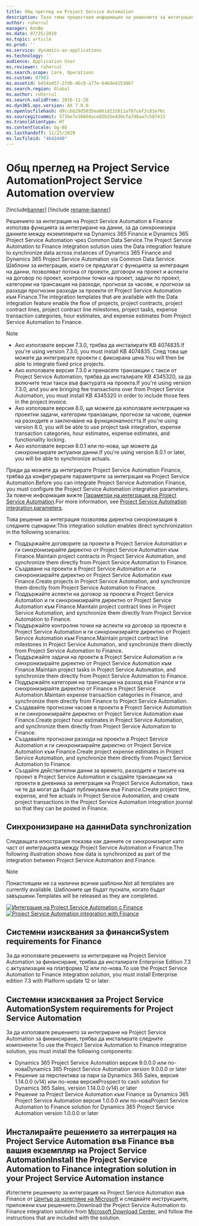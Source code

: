 ```yaml
---
title: Общ преглед на Project Service Automation
description: Тази тема предоставя информация за решението за интеграция на Dynamics 365 Project Service Automation в Dynamics 365 Finance.
author: ruhercul
manager: AnnBe
ms.date: 07/25/2019
ms.topic: article
ms.prod: ''
ms.service: dynamics-ax-applications
ms.technology: ''
audience: Application User
ms.reviewer: ruhercul
ms.search.scope: Core, Operations
ms.custom: 87983
ms.assetid: b454ad57-2fd6-46c9-a77e-646de4153067
ms.search.region: Global
ms.author: ruhercul
ms.search.validFrom: 2016-11-28
ms.dyn365.ops.version: AX 7.0.0
ms.openlocfilehash: d9ccbb29d5035ea061d232011af87cef2c81e76c
ms.sourcegitcommit: 573be7e36604ace82b35e439cfa748aa7c587415
ms.translationtype: HT
ms.contentlocale: bg-BG
ms.lasthandoff: 11/25/2020
ms.locfileid: "4642440"
---
```

# <a name="project-service-automation-overview"></a><span data-ttu-id="255c1-103">Общ преглед на Project Service Automation</span><span class="sxs-lookup"><span data-stu-id="255c1-103">Project Service Automation overview</span></span>

[!include[banner](../includes/banner.md)]
[!include [rename-banner](~/includes/cc-data-platform-banner.md)]

<span data-ttu-id="255c1-104">Решението за интеграция на Project Service Automation в Finance използва функцията за интегриране на данни, за да синхронизира данните между екземплярите на Dynamics 365 Finance и Dynamics 365 Project Service Automation чрез Common Data Service.</span><span class="sxs-lookup"><span data-stu-id="255c1-104">The Project Service Automation to Finance integration solution uses the Data integration feature to synchronize data across instances of Dynamics 365 Finance and Dynamics 365 Project Service Automation via Common Data Service.</span></span> <span data-ttu-id="255c1-105">Шаблони за интеграция, които се предлагат с функцията за интеграция на данни, позволяват потока от проекти, договори на проект и аспекти на договор по проект, контролни точки на проект, задачи по проект, категории на трансакция на разходи, прогнози за часове, и прогнози за разходи прогнозни разходи за проекти от Project Service Automation към Finance.</span><span class="sxs-lookup"><span data-stu-id="255c1-105">The integration templates that are available with the Data integration feature enable the flow of projects, project contracts, project contract lines, project contract line milestones, project tasks, expense transaction categories, hour estimates, and expense estimates from Project Service Automation to Finance.</span></span>

> [!NOTE]
> - <span data-ttu-id="255c1-106">Ако използвате версия 7.3.0, трябва да инсталирате KB 4074835.</span><span class="sxs-lookup"><span data-stu-id="255c1-106">If you're using version 7.3.0, you must install KB 4074835.</span></span> <span data-ttu-id="255c1-107">След това ще можете да интегрирате проекти с фиксирана цена.</span><span class="sxs-lookup"><span data-stu-id="255c1-107">You will then be able to integrate fixed price projects.</span></span>
> - <span data-ttu-id="255c1-108">Ако използвате версия 7.3.0 и пренасяте транзакции с такси от Project Service Automation, трябва да инсталирате KB 4345320, за да включите тези такси във фактурата на проекта.</span><span class="sxs-lookup"><span data-stu-id="255c1-108">If you're using version 7.3.0, and you are bringing fee transactions over from Project Service Automation, you must install KB 4345320 in order to include those fees in the project invoice.</span></span>
> - <span data-ttu-id="255c1-109">Ако използвате версия 8.0, ще можете да използвате интеграция на проектни задачи, категории транзакции, прогнози за часове, оценки на разходите и заключване на функционалността.</span><span class="sxs-lookup"><span data-stu-id="255c1-109">If you're using version 8.0, you will be able to use project task integration, expense transaction categories, hour estimates, expense estimates, and functionality locking.</span></span>
> - <span data-ttu-id="255c1-110">Ако използвате версия 8.0.1 или по-нова, ще можете да синхронизирате актуални данни.</span><span class="sxs-lookup"><span data-stu-id="255c1-110">If you're using version 8.0.1 or later, you will be able to synchronize actuals.</span></span>

<span data-ttu-id="255c1-111">Преди да можете да интегрирате Project Service Automation Finance, трябва да конфигурирате параметрите за интеграция на Project Service Automation.</span><span class="sxs-lookup"><span data-stu-id="255c1-111">Before you can integrate Project Service Automation Finance, you must configure the Project Service Automation integration parameters.</span></span> <span data-ttu-id="255c1-112">За повече информация вижте [Параметри на интеграция на Project Service Automation](PSA-parameters.md).</span><span class="sxs-lookup"><span data-stu-id="255c1-112">For more information, see [Project Service Automation integration parameters](PSA-parameters.md).</span></span>

<span data-ttu-id="255c1-113">Това решение за интеграция позволява директна синхронизация в следните сценарии:</span><span class="sxs-lookup"><span data-stu-id="255c1-113">This integration solution enables direct synchronization in the following scenarios:</span></span>

- <span data-ttu-id="255c1-114">Поддържайте договорите за проекти в Project Service Automation и ги синхронизирайте директно от Project Service Automation към Finance.</span><span class="sxs-lookup"><span data-stu-id="255c1-114">Maintain project contracts in Project Service Automation, and synchronize them directly from Project Service Automation to Finance.</span></span>
- <span data-ttu-id="255c1-115">Създаване на проекти в Project Service Automation и ги синхронизирайте директно от Project Service Automation към Finance.</span><span class="sxs-lookup"><span data-stu-id="255c1-115">Create projects in Project Service Automation, and synchronize them directly from Project Service Automation to Finance.</span></span>
- <span data-ttu-id="255c1-116">Поддържайте аспекти на договор за проекти в Project Service Automation и ги синхронизирайте директно от Project Service Automation към Finance.</span><span class="sxs-lookup"><span data-stu-id="255c1-116">Maintain project contract lines in Project Service Automation, and synchronize them directly from Project Service Automation to Finance.</span></span>
- <span data-ttu-id="255c1-117">Поддържайте контролни точки на аспекти на договор за проекти в Project Service Automation и ги синхронизирайте директно от Project Service Automation към Finance.</span><span class="sxs-lookup"><span data-stu-id="255c1-117">Maintain project contract line milestones in Project Service Automation, and synchronize them directly from Project Service Automation to Finance.</span></span>
- <span data-ttu-id="255c1-118">Поддържайте задачи на проекти в Project Service Automation и ги синхронизирайте директно от Project Service Automation към Finance.</span><span class="sxs-lookup"><span data-stu-id="255c1-118">Maintain project tasks in Project Service Automation, and synchronize them directly from Project Service Automation to Finance.</span></span>
- <span data-ttu-id="255c1-119">Поддържайте категории на трансакции на разход във Finance и ги синхронизирайте директно от Finance в Project Service Automation.</span><span class="sxs-lookup"><span data-stu-id="255c1-119">Maintain expense transaction categories in Finance, and synchronize them directly from Finance to Project Service Automation.</span></span>
- <span data-ttu-id="255c1-120">Създавайте прогнозни часове в проекти в Project Service Automation и ги синхронизирайте директно от Project Service Automation към Finance.</span><span class="sxs-lookup"><span data-stu-id="255c1-120">Create project hour estimates in Project Service Automation, and synchronize them directly from Project Service Automation to Finance.</span></span>
- <span data-ttu-id="255c1-121">Създавайте прогнозни разходи на проекти в Project Service Automation и ги синхронизирайте директно от Project Service Automation към Finance.</span><span class="sxs-lookup"><span data-stu-id="255c1-121">Create project expense estimates in Project Service Automation, and synchronize them directly from Project Service Automation to Finance.</span></span>
- <span data-ttu-id="255c1-122">Създайте действителни данни за времето, разходите и таксите на проект в Project Service Automation и създайте транзакции на проекти в дневника за интеграция на Project Service Automation, така че те да могат да бъдат публикувани във Finance.</span><span class="sxs-lookup"><span data-stu-id="255c1-122">Create project time, expense, and fee actuals in Project Service Automation, and create project transactions in the Project Service Automation integration journal so that they can be posted in Finance.</span></span>

## <a name="data-synchronization"></a><span data-ttu-id="255c1-123">Синхронизиране на данни</span><span class="sxs-lookup"><span data-stu-id="255c1-123">Data synchronization</span></span>

<span data-ttu-id="255c1-124">Следващата илюстрация показва как данните се синхронизират като част от интеграцията между Project Service Automation и Finance.</span><span class="sxs-lookup"><span data-stu-id="255c1-124">The following illustration shows how data is synchronized as part of the integration between Project Service Automation and Finance.</span></span>

> [!NOTE]
> <span data-ttu-id="255c1-125">Понастоящем не са налични всички шаблони.</span><span class="sxs-lookup"><span data-stu-id="255c1-125">Not all templates are currently available.</span></span> <span data-ttu-id="255c1-126">Шаблоните ще бъдат пуснати, когато бъдат завършени.</span><span class="sxs-lookup"><span data-stu-id="255c1-126">Templates will be released as they are completed.</span></span>

<span data-ttu-id="255c1-127">[![Интеграция на Project Service Automation с Finance](./media/PSA-integration.png)](./media/PSA-integration.png)</span><span class="sxs-lookup"><span data-stu-id="255c1-127">[![Project Service Automation integration with Finance](./media/PSA-integration.png)](./media/PSA-integration.png)</span></span>

## <a name="system-requirements-for-finance"></a><span data-ttu-id="255c1-128">Системни изисквания за финанси</span><span class="sxs-lookup"><span data-stu-id="255c1-128">System requirements for Finance</span></span>

<span data-ttu-id="255c1-129">За да използвате решението за интегриране на Project Service Automation за финансиране, трябва да инсталирате Enterprise Edition 7.3 с актуализация на платформа 12 или по-нова.</span><span class="sxs-lookup"><span data-stu-id="255c1-129">To use the Project Service Automation to Finance integration solution, you must install Enterprise edition 7.3 with Platform update 12 or later.</span></span>

## <a name="system-requirements-for-project-service-automation"></a><span data-ttu-id="255c1-130">Системни изисквания за Project Service Automation</span><span class="sxs-lookup"><span data-stu-id="255c1-130">System requirements for Project Service Automation</span></span>

<span data-ttu-id="255c1-131">За да използвате решението за интегриране на Project Service Automation за финансиране, трябва да инсталирате следните компоненти:</span><span class="sxs-lookup"><span data-stu-id="255c1-131">To use the Project Service Automation to Finance integration solution, you must install the following components:</span></span>

- <span data-ttu-id="255c1-132">Dynamics 365 Project Service Automation версия 9.0.0.0 или по-нова</span><span class="sxs-lookup"><span data-stu-id="255c1-132">Dynamics 365 Project Service Automation version 9.0.0.0 or later</span></span>
- <span data-ttu-id="255c1-133">Решение за перспектива за пари за Dynamics 365 Sales, версия 1.14.0.0 (v14) или по-нова версия</span><span class="sxs-lookup"><span data-stu-id="255c1-133">Prospect to cash solution for Dynamics 365 Sales, version 1.14.0.0 (v14) or later</span></span>
- <span data-ttu-id="255c1-134">Решение за Project Service Automation към Finance за Dynamics 365 Project Service Automation версия 1.0.0.0 или по-нова</span><span class="sxs-lookup"><span data-stu-id="255c1-134">Project Service Automation to Finance solution for Dynamics 365 Project Service Automation version 1.0.0.0 or later</span></span>

## <a name="install-the-project-service-automation-to-finance-integration-solution-in-your-project-service-automation-instance"></a><span data-ttu-id="255c1-135">Инсталирайте решението за интеграция на Project Service Automation във Finance във вашия екземпляр на Project Service Automation</span><span class="sxs-lookup"><span data-stu-id="255c1-135">Install the Project Service Automation to Finance integration solution in your Project Service Automation instance</span></span>

<span data-ttu-id="255c1-136">Изтеглете решението за интеграция на Project Service Automation във Finance от [Център за изтегляне на Microsoft](https://www.microsoft.com/download/details.aspx?id=57016) и следвайте инструкциите, приложени към решението.</span><span class="sxs-lookup"><span data-stu-id="255c1-136">Download the Project Service Automation to Finance integration solution from [Microsoft Download Center](https://www.microsoft.com/download/details.aspx?id=57016), and follow the instructions that are included with the solution.</span></span>

